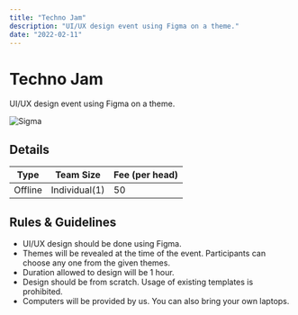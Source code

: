```yaml
---
title: "Techno Jam"
description: "UI/UX design event using Figma on a theme."
date: "2022-02-11"
---
```


# Techno Jam

UI/UX design event using Figma on a theme.

<img src="/posters/11.png" alt="Sigma" class="w-full lg:w-96 mx-auto object-cover" />

## Details

| Type    | Team Size     | Fee (per head) |
| ------- | ------------- | -------------- |
| Offline | Individual(1) | 50             |

## Rules & Guidelines

-   UI/UX design should be done using Figma.
-   Themes will be revealed at the time of the event. Participants can choose any one from the given themes.
-   Duration allowed to design will be 1 hour.
-   Design should be from scratch. Usage of existing templates is prohibited.
-   Computers will be provided by us. You can also bring your own laptops.

